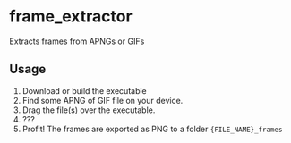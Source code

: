 # frame_extractor
Extracts frames from APNGs or GIFs


## Usage
1. Download or build the executable
2. Find some APNG of GIF file on your device.
3. Drag the file(s) over the executable.
4. ???
5. Profit! The frames are exported as PNG to a folder `{FILE_NAME}_frames`
